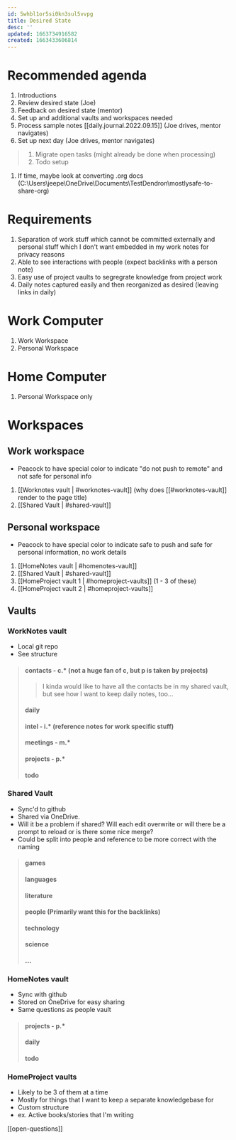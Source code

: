 ```yaml
---
id: 5whbl1or5si0kn3sul5vvpg
title: Desired State
desc: ''
updated: 1663734916582
created: 1663433606814
---
```


# Recommended agenda
1. Introductions
1. Review desired state (Joe)
1. Feedback on desired state (mentor)
1. Set up and additional vaults and workspaces needed
1. Process sample notes [[daily.journal.2022.09.15]] (Joe drives, mentor navigates)
1. Set up next day (Joe drives, mentor navigates)
> 1. Migrate open tasks (might already be done when processing)
> 1. Todo setup
1. If time, maybe look at converting .org docs (C:\Users\jeepe\OneDrive\Documents\TestDendron\mostlysafe-to-share-org)

# Requirements
1. Separation of work stuff which cannot be committed externally and personal stuff which I don't want embedded in my work notes for privacy reasons
1. Able to see interactions with people (expect backlinks with a person note)
1. Easy use of project vaults to segregrate knowledge from project work
1. Daily notes captured easily and then reorganized as desired (leaving links in daily)

# Work Computer
1. Work Workspace
1. Personal Workspace

# Home Computer
1. Personal Workspace only
# Workspaces
## Work workspace 
+ Peacock to have special color to indicate "do not push to remote" and not safe for personal info
1. [[Worknotes vault | #worknotes-vault]] (why does [[#worknotes-vault]] render to the page title)
1. [[Shared Vault | #shared-vault]]
## Personal workspace
+ Peacock to have special color to indicate safe to push and safe for personal information, no work details
1. [[HomeNotes vault | #homenotes-vault]]
1. [[Shared Vault | #shared-vault]]
1. [[HomeProject vault 1 | #homeproject-vaults]] (1 - 3 of these)
1. [[HomeProject vault 2 | #homeproject-vaults]]

## Vaults
### WorkNotes vault 
+ Local git repo
+ See structure
> #### contacts - c.* (not a huge fan of c, but p is taken by projects)
>> I kinda would like to have all the contacts be in my shared vault, but see how I want to keep daily notes, too...
> #### daily
> #### intel - i.* (reference notes for work specific stuff)
> #### meetings - m.*
> #### projects - p.*
> #### todo

### Shared Vault 
+ Sync'd to github
+ Shared via OneDrive.
+ Will it be a problem if shared? Will each edit overwrite or will there be a prompt to reload or is there some nice merge?
+ Could be split into people and reference to be more correct with the naming
> #### games
> #### languages
> #### literature
> #### people (Primarily want this for the backlinks)
> #### technology
> #### science
> #### ...

### HomeNotes vault
+ Sync with github
+ Stored on OneDrive for easy sharing
+ Same questions as people vault
> #### projects - p.*
> #### daily
> #### todo
 
### HomeProject vaults
+ Likely to be 3 of them at a time
+ Mostly for things that I want to keep a separate knowledgebase for
+ Custom structure 
+ ex. Active books/stories that I'm writing

[[open-questions]]
